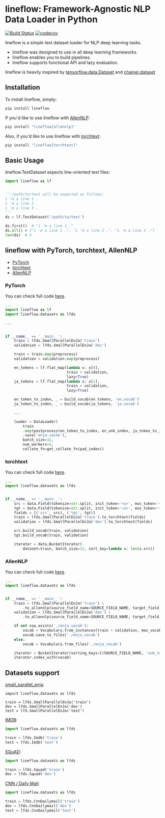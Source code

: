 # lineflow: Framework-Agnostic NLP Data Loader in Python
[![Build Status](https://travis-ci.org/yasufumy/lineflow.svg?branch=master)](https://travis-ci.org/yasufumy/lineflow)
[![codecov](https://codecov.io/gh/yasufumy/lineflow/branch/master/graph/badge.svg)](https://codecov.io/gh/yasufumy/lineflow)

lineflow is a simple text dataset loader for NLP deep learning tasks.

- lineflow was designed to use in all deep learning frameworks.
- lineflow enables you to build pipelines.
- lineflow supports functional API and lazy evaluation.

lineflow is heavily inspired by [tensorflow.data.Dataset](https://www.tensorflow.org/api_docs/python/tf/data/Dataset) and [chainer.dataset](https://docs.chainer.org/en/stable/reference/datasets.html)

## Installation

To install lineflow, simply:

```sh
pip install lineflow
```

If you'd like to use lineflow with [AllenNLP](https://allennlp.org/):

```sh
pip install "lineflow[allennlp]"
```

Also, if you'd like to use lineflow with [torchtext](https://torchtext.readthedocs.io/en/latest/):

```sh
pip install "lineflow[torchtext]"
```

## Basic Usage

lineflow.TextDataset expects line-oriented text files:

```py
import lineflow as lf


'''/path/to/text will be expected as follows:
i 'm a line 1 .
i 'm a line 2 .
i 'm a line 3 .
'''
ds = lf.TextDataset('/path/to/text')

ds.first()  # "i 'm a line 1 ."
ds.all() # ["i 'm a line 1 .", "i 'm a line 2 .", "i 'm a line 3 ."]
len(ds)  # 3
```

## lineflow with PyTorch, torchtext, AllenNLP

- [PyTorch](#pytorch)
- [torchtext](#torchtext)
- [AllenNLP](#allennlp)


### PyTorch

You can check full code [here](https://github.com/yasufumy/lineflow/blob/master/examples/small_parallel_enja_pytorch.py).

```py
...
import lineflow as lf
import lineflow.datasets as lfds

...


if __name__ == '__main__':
    train = lfds.SmallParallelEnJa('train')
    validation = lfds.SmallParallelEnJa('dev')

    train = train.map(preprocess)
    validation = validation.map(preprocess)

    en_tokens = lf.flat_map(lambda x: x[0],
                            train + validation,
                            lazy=True)
    ja_tokens = lf.flat_map(lambda x: x[1],
                            train + validation,
                            lazy=True)

    en_token_to_index, _ = build_vocab(en_tokens, 'en.vocab')
    ja_token_to_index, _ = build_vocab(ja_tokens, 'ja.vocab')

    ...

    loader = DataLoader(
        train
        .map(postprocess(en_token_to_index, en_unk_index, ja_token_to_index, ja_unk_index))
        .save('enja.cache'),
        batch_size=32,
        num_workers=4,
        collate_fn=get_collate_fn(pad_index))
```

### torchtext

You can check full code [here](https://github.com/yasufumy/lineflow/blob/master/examples/small_parallel_enja_torchtext.py).

```py
...
import lineflow.datasets as lfds


if __name__ == '__main__':
    src = data.Field(tokenize=str.split, init_token='<s>', eos_token='</s>')
    tgt = data.Field(tokenize=str.split, init_token='<s>', eos_token='</s>')
    fields = [('src', src), ('tgt', tgt)]
    train = lfds.SmallParallelEnJa('train').to_torchtext(fields)
    validation = lfds.SmallParallelEnJa('dev').to_torchtext(fields)

    src.build_vocab(train, validation)
    tgt.build_vocab(train, validation)

    iterator = data.BucketIterator(
        dataset=train, batch_size=32, sort_key=lambda x: len(x.src))
```

### AllenNLP

You can check full code [here](https://github.com/yasufumy/lineflow/blob/master/examples/small_parallel_enja_allennlp.py).

```py
...
import lineflow.datasets as lfds


if __name__ == '__main__':
    train = lfds.SmallParallelEnJa('train') \
        .to_allennlp(source_field_name=SOURCE_FIELD_NAME, target_field_name=TARGET_FIELD_NAME).all()
    validation = lfds.SmallParallelEnJa('dev') \
        .to_allennlp(source_field_name=SOURCE_FIELD_NAME, target_field_name=TARGET_FIELD_NAME).all()

    if not osp.exists('./enja_vocab'):
        vocab = Vocabulary.from_instances(train + validation, max_vocab_size=50000)
        vocab.save_to_files('./enja_vocab')
    else:
        vocab = Vocabulary.from_files('./enja_vocab')

    iterator = BucketIterator(sorting_keys=[(SOURCE_FIELD_NAME, 'num_tokens')], batch_size=32)
    iterator.index_with(vocab)
```

## Datasets support

[small_parallel_enja](https://github.com/odashi/small_parallel_enja):

```PY
import lineflow.datasets as lfds

train = lfds.SmallParallelEnJa('train')
dev = lfds.SmallParallelEnJa('dev')
test = lfd.SmallParallelEnJa('test')
```

[IMDB](http://ai.stanford.edu/~amaas/data/sentiment/):

```py
import lineflow.datasets as lfds

train = lfds.Imdb('train')
test = lfds.Imdb('test')
```

[SQuAD](https://rajpurkar.github.io/SQuAD-explorer/):

```py
import lineflow.datasets as lfds

train = lfds.Squad('train')
dev = lfds.Squad('dev')
```

[CNN / Daily Mail](https://github.com/harvardnlp/sent-summary):

```py
import lineflow.datasets as lfds

train = lfds.CnnDailymail('train')
dev = lfds.CnnDailymail('dev')
test = lfds.CnnDailymail('test')
```
